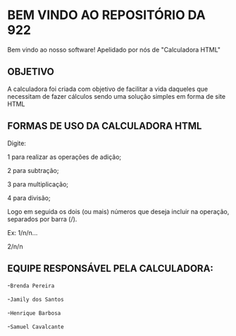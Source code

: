 # BEM VINDO AO REPOSITÓRIO DA 922

Bem vindo ao nosso software!
Apelidado por nós de "Calculadora HTML"

## OBJETIVO
A calculadora foi criada com objetivo de facilitar a vida daqueles que necessitam de fazer cálculos
sendo uma solução simples em forma de site HTML

## FORMAS DE USO DA CALCULADORA HTML
Digite:

1 para realizar as operações de adição;

2 para subtração;

3 para multiplicação;

4 para divisão;

Logo em seguida os dois (ou mais) números que deseja incluir na operação, separados por barra (/).

Ex: 1/n/n...

2/n/n

## EQUIPE RESPONSÁVEL PELA CALCULADORA:
-`Brenda Pereira`

-`Jamily dos Santos`

-`Henrique Barbosa`

-`Samuel Cavalcante`
